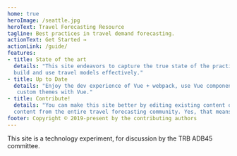 ```yaml
---
home: true
heroImage: /seattle.jpg
heroText: Travel Forecasting Resource
tagline: Best practices in travel demand forecasting.
actionText: Get Started →
actionLink: /guide/
features:
- title: State of the art
  details: "This site endeavors to capture the true state of the practice, to enable practitioners to
  build and use travel models effectively."
- title: Up to Date
  details: "Enjoy the dev experience of Vue + webpack, use Vue components in markdown, and develope
   custom themes with Vue."
- title: Contribute!
  details: "You can make this site better by editing existing content or adding new pages. We welcome
  content from the entire travel forecasting community. Yes, that means you!"
footer: Copyright © 2019-present by the contributing authors
---
```


This site is a technology experiment, for discussion by the TRB ADB45 committee.



